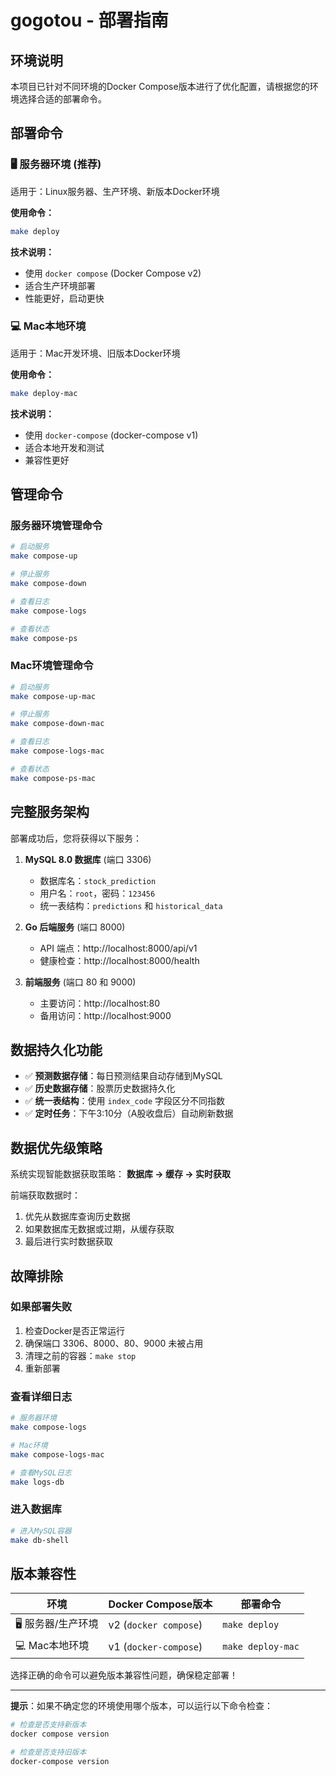 # gogotou - 部署指南

## 环境说明

本项目已针对不同环境的Docker Compose版本进行了优化配置，请根据您的环境选择合适的部署命令。

## 部署命令

### 🖥️ 服务器环境 (推荐)
适用于：Linux服务器、生产环境、新版本Docker环境

**使用命令：**
```bash
make deploy
```

**技术说明：**
- 使用 `docker compose` (Docker Compose v2)
- 适合生产环境部署
- 性能更好，启动更快

### 💻 Mac本地环境
适用于：Mac开发环境、旧版本Docker环境

**使用命令：**
```bash
make deploy-mac
```

**技术说明：**
- 使用 `docker-compose` (docker-compose v1)
- 适合本地开发和测试
- 兼容性更好

## 管理命令

### 服务器环境管理命令
```bash
# 启动服务
make compose-up

# 停止服务  
make compose-down

# 查看日志
make compose-logs

# 查看状态
make compose-ps
```

### Mac环境管理命令
```bash
# 启动服务
make compose-up-mac

# 停止服务
make compose-down-mac

# 查看日志
make compose-logs-mac

# 查看状态
make compose-ps-mac
```

## 完整服务架构

部署成功后，您将获得以下服务：

1. **MySQL 8.0 数据库** (端口 3306)
   - 数据库名：`stock_prediction`
   - 用户名：`root`，密码：`123456`
   - 统一表结构：`predictions` 和 `historical_data`

2. **Go 后端服务** (端口 8000)
   - API 端点：http://localhost:8000/api/v1
   - 健康检查：http://localhost:8000/health

3. **前端服务** (端口 80 和 9000)
   - 主要访问：http://localhost:80
   - 备用访问：http://localhost:9000

## 数据持久化功能

- ✅ **预测数据存储**：每日预测结果自动存储到MySQL
- ✅ **历史数据存储**：股票历史数据持久化
- ✅ **统一表结构**：使用 `index_code` 字段区分不同指数
- ✅ **定时任务**：下午3:10分（A股收盘后）自动刷新数据

## 数据优先级策略

系统实现智能数据获取策略：
**数据库 → 缓存 → 实时获取**

前端获取数据时：
1. 优先从数据库查询历史数据
2. 如果数据库无数据或过期，从缓存获取
3. 最后进行实时数据获取

## 故障排除

### 如果部署失败
1. 检查Docker是否正常运行
2. 确保端口 3306、8000、80、9000 未被占用
3. 清理之前的容器：`make stop`
4. 重新部署

### 查看详细日志
```bash
# 服务器环境
make compose-logs

# Mac环境  
make compose-logs-mac

# 查看MySQL日志
make logs-db
```

### 进入数据库
```bash
# 进入MySQL容器
make db-shell
```

## 版本兼容性

| 环境 | Docker Compose版本 | 部署命令 |
|------|-------------------|----------|
| 🖥️ 服务器/生产环境 | v2 (`docker compose`) | `make deploy` |
| 💻 Mac本地环境 | v1 (`docker-compose`) | `make deploy-mac` |

选择正确的命令可以避免版本兼容性问题，确保稳定部署！

---

**提示**：如果不确定您的环境使用哪个版本，可以运行以下命令检查：

```bash
# 检查是否支持新版本
docker compose version

# 检查是否支持旧版本  
docker-compose version
```